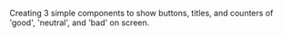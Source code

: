 Creating 3 simple components to show buttons, titles, and counters of 'good', 'neutral', and 'bad' on screen.
